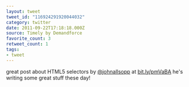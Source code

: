 ```yaml
---
layout: tweet
tweet_id: "116924291920044032"
category: twitter
date: 2011-09-22T17:18:18.000Z
source: Timely by Demandforce
favorite_count: 3
retweet_count: 1
tags:
- tweet
---
```


great post about HTML5 selectors by [@johnallsopp](https://twitter.com/@johnallsopp) at [bit.ly/pmVaBA](http://bit.ly/pmVaBA)  he's writing some great stuff these day!
